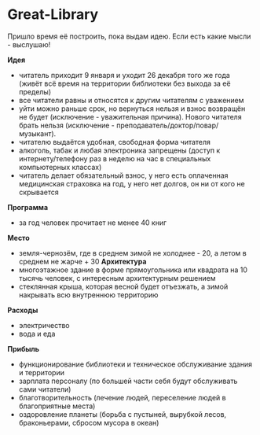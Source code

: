 # Great-Library
Пришло время её построить, пока выдам идею. Если есть какие мысли - выслушаю!

**Идея**
   - читатель приходит 9 января и уходит 26 декабря того же года (живёт всё время на территории библиотеки без выхода за её пределы)
   - все читатели равны и относятся к другим читателям с уважением
   - уйти можно раньше срок, но вернуться нельзя и взнос возвращён не будет (исключение - уважительная причина). Нового читателя брать нельзя (исключение - преподаватель/доктор/повар/музыкант).
   - читателю выдаётся удобная, свободная форма читателя
   - алкоголь, табак и любая электроника запрещены (доступ к интернету/телефону раз в неделю на час в специальных компьютерных классах)
   - читатель делает обязательный взнос, у него есть оплаченная медицинская страховка на год, у него нет долгов, он ни от кого не скрывается
     
**Программа**
   - за год человек прочитает не менее 40 книг
     
**Место**
   - земля-чернозём, где в среднем зимой не холоднее - 20, а летом в среднем не жарче + 30
**Архитектура**
   - многоэтажное здание в форме прямоугольника или квадрата на 10 тысячь человек, с интересным архитектурным решением
   - стеклянная крыша, которая весной будет отъезжать, а зимой накрывать всю внутреннюю территорию

**Расходы**
   - электричество
   - вода и еда

**Прибыль**
   - функционирование библиотеки и техническое обслуживание здания и территории
   - зарплата персоналу (по большей части себя будут обслуживать сами читатели)
   - благотворительность (лечение людей, переселение людей в благоприятные места)
   - оздоровление планеты (борьба с пустыней, вырубкой лесов, браконьерами, сбросом мусора в океан)
